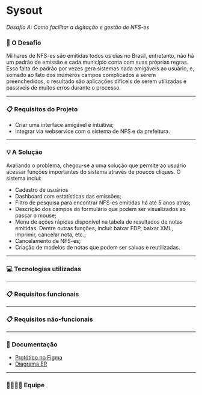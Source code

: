 # Sysout
<em>Desafio A: Como facilitar a digitação e gestão de NFS-es</em>

<h3>💎 O Desafio</h3>
Milhares de NFS-es são emitidas todos os dias no Brasil, entretanto, não há um padrão de emissão e cada município conta com suas próprias regras. Essa falta de padrão por vezes gera sistemas nada amigáveis ao usuário, e, somado ao fato dos inúmeros campos complicados a serem preenchedidos, o resultado são aplicações difíceis de serem utilizadas e passíveis de muitos erros durante o processo. 
<hr>
<h3>📋 Requisitos do Projeto</h3>
<ul>
<li> Criar uma interface amigável e intuitiva;</li>
<li> Integrar via webservice com o sistema de NFS e da prefeitura.</li>
</ul>
<hr>
<h3>💡 A Solução</h3>
Avaliando o problema, chegou-se a uma solução que permite ao usuário acessar funções importantes do sistema através de poucos cliques. O sistema inclui:
<ul>
<li>Cadastro de usuários</li>
<li>Dashboard com estatísticas das emissões;</li>
<li>Filtro de pesquisa para encontrar NFS-es emitidas há até 5 anos atrás;</li>
<li>Descrição dos campos do formulário que podem ser visualizados ao passar o mouse;</li>
<li>Menu de ações rápidas disponível na tabela de resultados de notas emitidas. Dentre outras funções, inclui: baixar FDP, baixar XML, imprimir, cancelar nota, etc.;</li>
<li>Cancelamento de NFS-es;
<li>Criação de modelos de notas que podem ser salvas e reutilizadas.</li>

</ul>
<hr>
<h3>💻 Tecnologias utilizadas</h3>
<hr>
<h3>📋 Requisitos funcionais</h3>
<hr>
<h3>📋 Requisitos não-funcionais</h3>
<hr>
<h3>📝 Documentação</h3>
<ul>
<li><a href="https://www.figma.com/file/h7WoPGD4lhNZ64LhpSSd4o/Sysout---NFS-e?node-id=0%3A1&t=5dvv7afDRAPFWi8T-1">Protótipo no Figma<a/></li>
<li><a href="https://raw.githubusercontent.com/more-devs-2-blu/sysout/main/docs/Entity_Relationship_Diagram.svg">Diagrama ER<a/></li>
</ul>
<hr>
<h3>👨‍💻👩‍💻 Equipe</h3>

